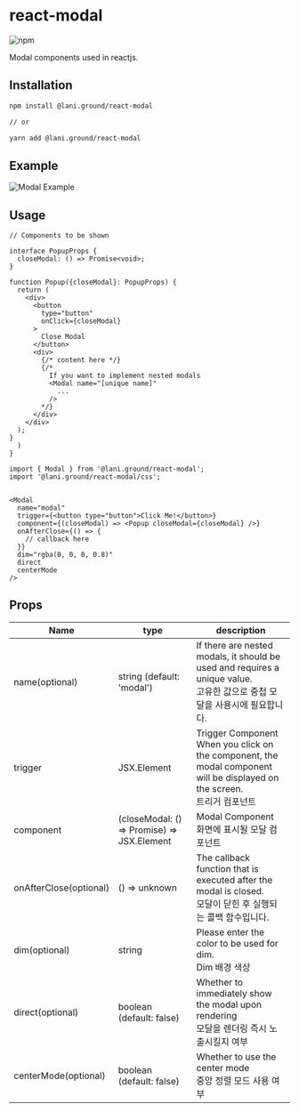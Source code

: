 # react-modal


![npm](https://img.shields.io/npm/v/%40lani.ground%2Freact-modal)

Modal components used in reactjs.

## Installation

``` bash
npm install @lani.ground/react-modal

// or

yarn add @lani.ground/react-modal
```

## Example

![Modal Example](https://laniground.com/assets/example/react-modal-overlapping-example.gif)


## Usage

```tsx
// Components to be shown

interface PopupProps {
  closeModal: () => Promise<void>;
}

function Popup({closeModal}: PopupProps) {
  return (
    <div>
      <button
        type="button"
        onClick={closeModal}
      >
        Close Modal
      </button>
      <div>
        {/* content here */}
        {/*
          If you want to implement nested modals
          <Modal name="[unique name]"
            ...
          />
        */}
      </div>
    </div>
  );
}
  )
}
```

``` tsx
import { Modal } from '@lani.ground/react-modal';
import '@lani.ground/react-modal/css';


<Modal
  name="modal"
  trigger={<button type="button">Click Me!</button>}
  component={(closeModal) => <Popup closeModal={closeModal} />}
  onAfterClose={() => {
    // callback here
  }}
  dim="rgba(0, 0, 0, 0.8)"
  direct
  centerMode
/>
```

## Props


|Name|type|description|
|----|----|----|
|name(optional)|string (default: 'modal')|If there are nested modals, it should be used and requires a unique value.<br /> 고유한 값으로 중첩 모달을 사용시에 필요합니다.|
|trigger|JSX.Element|Trigger Component<br />When you click on the component, the modal component will be displayed on the screen.<br />트리거 컴포넌트|
|component|(closeModal: () => Promise<void>) => JSX.Element|Modal Component<br /> 화면에 표시될 모달 컴포넌트|
|onAfterClose(optional)|() => unknown|The callback function that is executed after the modal is closed.<br />모달이 닫힌 후 실행되는 콜백 함수입니다.|
|dim(optional)|string|Please enter the color to be used for dim.<br /> Dim 배경 색상|
|direct(optional)|boolean (default: false)|Whether to immediately show the modal upon rendering<br /> 모달을 렌더링 즉시 노출시킬지 여부|
|centerMode(optional)|boolean (default: false)|Whether to use the center mode<br /> 중앙 정렬 모드 사용 여부|
